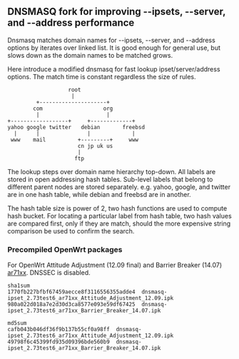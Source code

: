 ## DNSMASQ fork for improving --ipsets, --server, and --address performance

Dnsmasq matches domain names for --ipsets, --server, and --address options by
iterates over linked list. It is good enough for general use, but slows down as
the domain names to be matched grows.

Here introduce a modified dnsmasq for fast lookup ipset/server/address options.
The match time is constant regardless the size of rules.


                       root
                        |
             +---------------------+
            com                   org
             |                     |
    +------------------+     +-------------+
    yahoo google twitter   debian       freebsd
      |      |               |             |
     www    mail          +---------+     www
                          cn jp uk us
                          |
                         ftp


The lookup steps over domain name hierarchy top-down. All labels are stored in
open addressing hash tables. Sub-level labels that belong to different parent
nodes are stored separately. e.g. yahoo, google, and twitter are in one hash
table, while debian and freebsd are in another.

The hash table size is power of 2, two hash functions are used to compute hash
bucket. For locating a particular label from hash table, two hash values are
compared first, only if they are match, should the more expensive string
comparison be used to confirm the search.


### Precompiled OpenWrt packages

For OpenWrt Attitude Adjustment (12.09 final) and Barrier Breaker (14.07)
[ar71xx](http://sourceforge.net/projects/dnsmasq-fast-lookup/files/). DNSSEC is
disabled.


    sha1sum
    1770fb227bfbf67459aecce8f3116556355adde4  dnsmasq-ipset_2.73test6_ar71xx_Attitude_Adjustment_12.09.ipk
    980a022d018a7e2d30d3ca8577e093e59df67425  dnsmasq-ipset_2.73test6_ar71xx_Barrier_Breaker_14.07.ipk

    md5sum
    cafb043b046df36f9b137b55cf0a98ff  dnsmasq-ipset_2.73test6_ar71xx_Attitude_Adjustment_12.09.ipk
    49798f6c45399fd935d09396bde560b9  dnsmasq-ipset_2.73test6_ar71xx_Barrier_Breaker_14.07.ipk

